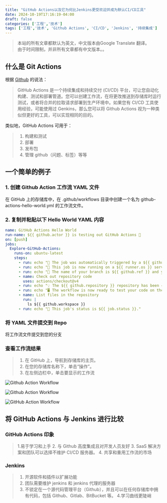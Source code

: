 ```yaml
---
title: "GitHub Actions以及它为何比Jenkins更受欢迎并成为默认CI/CD工具"
date: 2024-10-19T17:16:19-04:00
draft: false
categories: ['工程','技术'] 
tags: ['工程','技术', 'Github Actions', 'CI/CD', 'Jenkins', '持续集成'] 
---
```


> 本站的所有文章都默认为英文，中文版本由Google Translate 翻译。  
> 由于时间限制，并非所有文章都有中文版本。。

## 什么是 Git Actions

根据 [Github](https://docs.github.com/en/actions/writing-workflows/quickstart) 的说法：
>GitHub Actions 是一个持续集成和持续交付 (CI/CD) 平台，可让您自动化构建、测试和部署管道。您可以创建工作流，在将更改推送到存储库时运行测试，或者将合并的拉取请求部署到生产环境中。如果您有 CI/CD 工具使用经验，可能使用过 Genkins，那么您可以将 Github Actions 视为一种类似但更好的工具，可以实现相同的目的。

类似地，GitHub Actions 可用于：
>
>1. 构建和测试
>2. 部署
>3. 发布包
>4. 管理 github（问题、标签）等等

## 一个简单的例子

### 1. 创建 Github Action 工作流 YAML 文件

在 GitHub 上的存储库中，在 .github/workflows 目录中创建一个名为 github-actions-hello-world.yml 的工作流文件。

### 2. 复制并粘贴以下 Hello World YAML 内容

```YAML
name: GitHub Actions Hello World
run-name: ${{ github.actor }} is testing out GitHub Actions 🚀
on: [push]
jobs:
  Explore-GitHub-Actions:
    runs-on: ubuntu-latest
    steps:
      - run: echo "🎉 The job was automatically triggered by a ${{ github.event_name }} event."
      - run: echo "🐧 This job is now running on a ${{ runner.os }} server hosted by GitHub!"
      - run: echo "🔎 The name of your branch is ${{ github.ref }} and your repository is ${{ github.repository }}."
      - name: Check out repository code
        uses: actions/checkout@v4
      - run: echo "💡 The ${{ github.repository }} repository has been cloned to the runner."
      - run: echo "🖥️ The workflow is now ready to test your code on the runner."
      - name: List files in the repository
        run: |
          ls ${{ github.workspace }}
      - run: echo "🍏 This job's status is ${{ job.status }}."

```

### 将 YAML 文件提交到 Repo

将工作流文件提交到您的分支

### 查看工作流结果
>
>1. 在 GitHub 上，导航到存储库的主页。
>2. 在您的存储库名称下，单击“操作”。
>3. 在左侧边栏中，单击要显示的工作流

![Github Action Workflow](/se/githubactions/github_action_workflows.png "Workflows")

![Github Action Workflow](/se/githubactions/workflow_runs.png "Workflow Runs")

![GitHub Action Workflow](/se/githubactions/workflow_run_logs.png "Run Logs")

## 将 GitHub Actions 与 Jenkins 进行比较

### GitHub Actions 印象
>
>1.易于学习和上手
>2. 与 Github 高度集成且对开发人员友好
>3. SaaS 解决方案和团队可以选择不维护 CI/CD 服务器。
>4. 共享和重用工作流的市场

### Jenkins
>
>1. 开源软件和插件以扩展功能
>2. 团队需要维护 jenkins 和 jenkins 代理的服务器
>3. 不锁定在一个源代码管理平台（Github），并且可以在任何存储库中拥有代码，包括 Github、Gitlab、BitBucket 等。
>4.学习曲线更陡峭
